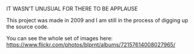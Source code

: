 IT WASN'T UNUSUAL FOR THERE TO BE APPLAUSE

This project was made in 2009 and I am still in the process of digging up the source code.

You can see the whole set of images here: https://www.flickr.com/photos/blprnt/albums/72157614008027965/
